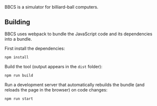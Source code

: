 BBCS is a simulator for billiard-ball computers.

## Building

BBCS uses webpack to bundle the JavaScript code and its dependencies into a bundle.

First install the dependencies:

```sh
npm install
```

Build the tool (output appears in the `dist` folder):

```sh
npm run build
```

Run a development server that automatically rebuilds the bundle (and reloads the page in the browser) on code changes:

```sh
npm run start
```
